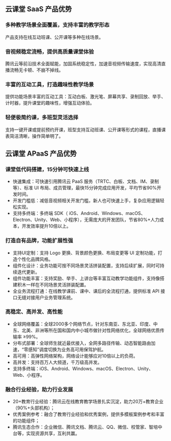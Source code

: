 ﻿##  云课堂 SaaS 产品优势
### 多种教学场景全面覆盖，支持丰富的教学形态
产品支持在线互动班课、公开课等多种在线场景。

### 音视频稳定流畅，提供高质量课堂体验
腾讯云等前沿技术全面赋能，加固系统稳定性，加速音视频传输速度，实现高清直播流畅无卡顿、不崩不掉线。

### 丰富的互动工具，打造趣味性教学场景
提供功能场景丰富的互动工具：互动白板、激光笔、屏幕共享、录制回放、举手、计时器，提升课堂的趣味性，增强互动体验。

### 轻便极简约课，多班型灵活选择
支持一键开课或提前预约开课，班型支持互动班课、公开课等形式的课程，直播课表简洁清晰，操作简单明了。

## 云课堂 APaaS 产品优势
### 课堂低代码搭建，15分钟可快速上线
- 快速集成：可快速引用腾讯云 PaaS 服务（TRTC、白板、文档、IM、录制等）、标准 UI 布局、成员管理，最快15分钟完成应用开发，平均节省90%开发时间。
- 开发门槛低：减低音视频相关开发门槛，新人也可快速上手，复杂应用逻辑轻松实现。
- 支持多终端：多终端 SDK（ iOS、Android、Windows、macOS、Electron、Unity、Web、小程序），无需庞大的开发团队，节省80%+人力成本，开发效率提升10倍以上。

### 打造自有品牌，功能扩展性强

- 支持UI定制：支持 Logo 更换、背景颜色更换、布局变更等 UI 定制功能，打造个性化品牌风格。
- 组件化设计：业务功能可按不同场景灵活拼装配置，支持后续扩展，同时可持续迭代更新。
- 组件功能丰富：支持奖励、举手、上讲台等丰富互动教学功能组件，支持像搭建积木一样在不同场景灵活拼装配置。
- 全业务流程打通：在线教学课前、课中、课后的全流程打通，提供标准 API 接口无缝对接用户业务管理系统。

### 高稳定、高并发、高性能

- 全球网络覆盖：全球2000多个网络节点，针对东南亚、东北亚、印度、中东、北美、非洲等所在国和国内中小城市做针对性网络优化，全球网络优质传输率 ≥99%。
- 分布式部署：全球师生就近最优接入，全网多路径传输、动态智能路由加速，“零感知”调度切换为业务高可用保驾护航。
- 高可用：高弹性网络架构，网络设计能够应对10倍以上的负荷。
- 高并发：支持百万人大频道，千万级高并发。
- 支持多终端：iOS、Android、Windows、macOS、Electron、Unity、Web、小程序。

### 融合行业经验，助力行业发展

- 20+教育行业经验：腾讯云在线教育教学场景扎实沉淀，助力20万+教育企业（90%+头部机构）；
- 优秀案例参考：融合了教育行业经验和优秀案例，提供多模板案例参考和丰富的功能组件；
- 腾讯生态合作：企业微信、腾讯文档、腾讯云、QQ、微信、校管家、智培中台等，实现资源共享，互利共赢。


